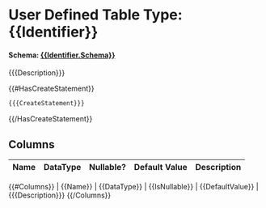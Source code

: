 ﻿# User Defined Table Type: {{Identifier}}
#### Schema: [{{Identifier.Schema}}](.\{{Identifier.Schema}}.md)

{{{Description}}}

{{#HasCreateStatement}}
```SQL
{{{CreateStatement}}}
```
{{/HasCreateStatement}}

## Columns

| Name | DataType | Nullable? | Default Value | Description |
| ---- | -------- | --------- | ------------- | ----------- |
{{#Columns}}
| {{Name}} | {{DataType}} | {{IsNullable}} | {{DefaultValue}} | {{{Description}}}
{{/Columns}}
